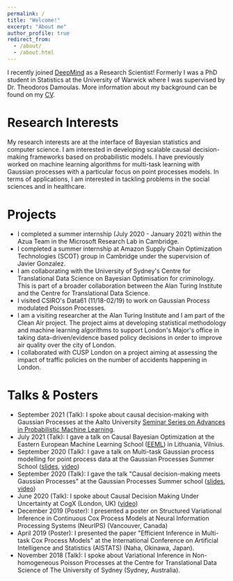 ```yaml
---
permalink: /
title: "Welcome!"
excerpt: "About me"
author_profile: true
redirect_from:
  - /about/
  - /about.html
---
```


I recently joined [DeepMind](https://deepmind.com/) as a Research Scientist! Formerly I was a PhD student in Statistics at the University of Warwick where I was supervised by Dr. Theodoros Damoulas. More information about my background can be found on my [CV](https://github.com/VirgiAgl/VirgiAgl.github.io/files/CV.pdf).


# Research Interests
My research interests are at the interface of Bayesian statistics and computer science. I am interested in developing scalable causal decision-making frameworks based on probabilistic models. I have previously worked on machine learning algorithms for multi-task learning with Gaussian processes with a particular focus on point processes models. In terms of applications, I am interested in tackling problems in the social sciences and in healthcare.

# Projects

* I completed a summer internship (July 2020 - January 2021) within the Azua Team in the Microsoft Research Lab in Cambridge.
* I completed a summer internship at Amazon Supply Chain Optimization Technologies (SCOT) group in Cambridge under the supervision of Javier Gonzalez.
* I am collaborating with the University of Sydney's Centre for Translational Data Science on Bayesian Optimisation for criminology. This is part of a broader collaboration between the Alan Turing Institute and the Centre for Translational Data Science.
* I visited CSIRO's Data61 (11/18-02/19) to work on Gaussian Process modulated Poisson Processes.
* I am a visiting researcher at the Alan Turing Institute and I am part of the Clean Air project. The project aims at developing statistical methodology and machine learning algorithms to support London's Major's office in taking data-driven/evidence based policy decisions in order to improve air quality over the city of London.
* I collaborated with CUSP London on a project aiming at assessing the impact of traffic policies on the number of accidents happening in London.


# Talks & Posters
* September 2021 (Talk): I spoke about causal decision-making with Gaussian Processes at the Aalto University [Seminar Series on Advances in Probabilistic Machine Learning](https://aaltoml.github.io/apml/).
* July 2021 (Talk): I gave a talk on Causal Bayesian Optimization at the Eastern European Machine Learning School ([EEML](https://workshops.eeml.eu/)) in Lithuania, Vilnius.
* September 2020 (Talk): I gave a talk on Multi-task Gaussian process modelling for point process data at the Gaussian Processes Summer School ([slides](https://github.com/gpschool/gpss20/blob/gh-pages/slides/Aglietti2020_part1.pdf), [video](https://www.youtube.com/watch?v=C8wD4M9kCxA&t=139s))
* September 2020 (Talk): I gave the talk "Causal decision-making meets Gaussian Processes" at the Gaussian Processes Summer school ([slides](https://github.com/gpschool/gpss20/blob/gh-pages/slides/Aglietti2020_part2.pdf), [video](https://www.youtube.com/watch?v=Wh7_926lxsk))
* June 2020 (Talk): I spoke about Causal Decision Making Under Uncertainty at CogX (London, UK) ([video](https://www.youtube.com/watch?v=JAGRHbDLvUs&t=861s))
* December 2019 (Poster): I presented a poster on Structured Variational Inference in Continuous Cox Process Models at Neural Information Processing Systems (NeurIPS) (Vancouver, Canada)
* April 2019 (Poster): I presented the paper "Efficient Inference in Multi-task Cox Process Models" at the International Conference on Artificial Intelligence and Statistics (AISTATS) (Naha, Okinawa, Japan).
* November 2018 (Talk): I spoke about Variational Inference in Non-homogeneous Poisson Processes at the Centre for Translational Data Science of The University of Sydney (Sydney, Australia).


